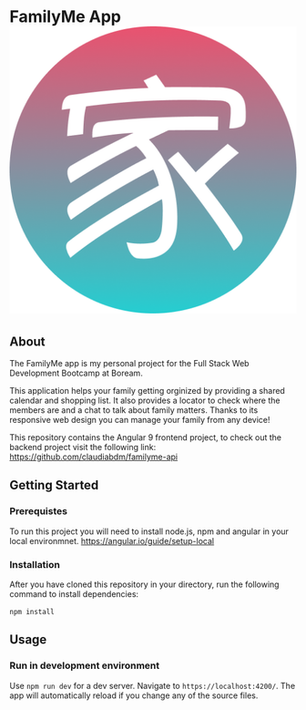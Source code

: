 # FamilyMe App ![FamilyMe logo](https://github.com/claudiabdm/familyme-app/blob/master/src/assets/logo-v4.png)

## About 

The FamilyMe app is my personal project for the Full Stack Web Development Bootcamp at Boream. 

This application helps your family getting orginized by providing a shared calendar and shopping list. It also provides a locator to check where the members are and a chat to talk about family matters. Thanks to its responsive web design you can manage your family from any device!

This repository contains the Angular 9 frontend project, to check out the backend project visit the following link: 
https://github.com/claudiabdm/familyme-api




## Getting Started

### Prerequistes

To run this project you will need to install node.js, npm and angular in your local environmnet.
https://angular.io/guide/setup-local 

### Installation

After you have cloned this repository in your directory, run the following command to install dependencies:

````
npm install
````

## Usage

### Run in development environment

Use `npm run dev` for a dev server. Navigate to `https://localhost:4200/`. The app will automatically reload if you change any of the source files.

